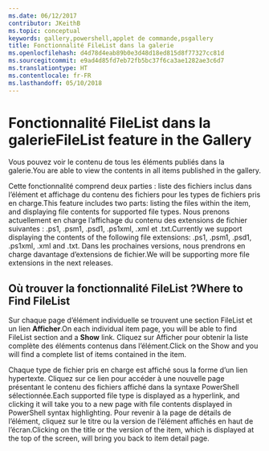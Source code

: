 ```yaml
---
ms.date: 06/12/2017
contributor: JKeithB
ms.topic: conceptual
keywords: gallery,powershell,applet de commande,psgallery
title: Fonctionnalité FileList dans la galerie
ms.openlocfilehash: d4d78d4eab89b0e3d48d18ed815d8f77327cc81d
ms.sourcegitcommit: e9ad4d85fd7eb72fb5bc37f6ca3ae1282ae3c6d7
ms.translationtype: HT
ms.contentlocale: fr-FR
ms.lasthandoff: 05/10/2018
---
```

# <a name="filelist-feature-in-the-gallery"></a><span data-ttu-id="46485-103">Fonctionnalité FileList dans la galerie</span><span class="sxs-lookup"><span data-stu-id="46485-103">FileList feature in the Gallery</span></span>

<span data-ttu-id="46485-104">Vous pouvez voir le contenu de tous les éléments publiés dans la galerie.</span><span class="sxs-lookup"><span data-stu-id="46485-104">You are able to view the contents in all items published in the gallery.</span></span>

<span data-ttu-id="46485-105">Cette fonctionnalité comprend deux parties : liste des fichiers inclus dans l’élément et affichage du contenu des fichiers pour les types de fichiers pris en charge.</span><span class="sxs-lookup"><span data-stu-id="46485-105">This feature includes two parts: listing the files within the item, and displaying file contents for supported file types.</span></span> <span data-ttu-id="46485-106">Nous prenons actuellement en charge l’affichage du contenu des extensions de fichier suivantes : .ps1, .psm1, .psd1, .ps1xml, .xml et .txt.</span><span class="sxs-lookup"><span data-stu-id="46485-106">Currently we support displaying the contents of the following file extensions: .ps1, .psm1, .psd1, .ps1xml, .xml and .txt.</span></span> <span data-ttu-id="46485-107">Dans les prochaines versions, nous prendrons en charge davantage d’extensions de fichier.</span><span class="sxs-lookup"><span data-stu-id="46485-107">We will be supporting more file extensions in the next releases.</span></span>

## <a name="where-to-find-filelist"></a><span data-ttu-id="46485-108">Où trouver la fonctionnalité FileList ?</span><span class="sxs-lookup"><span data-stu-id="46485-108">Where to Find FileList</span></span>

<span data-ttu-id="46485-109">Sur chaque page d’élément individuelle se trouvent une section FileList et un lien **Afficher**.</span><span class="sxs-lookup"><span data-stu-id="46485-109">On each individual item page, you will be able to find FileList section and a **Show** link.</span></span> <span data-ttu-id="46485-110">Cliquez sur Afficher pour obtenir la liste complète des éléments contenus dans l’élément.</span><span class="sxs-lookup"><span data-stu-id="46485-110">Click on the Show and you will find a complete list of items contained in the item.</span></span>

<span data-ttu-id="46485-111">Chaque type de fichier pris en charge est affiché sous la forme d’un lien hypertexte. Cliquez sur ce lien pour accéder à une nouvelle page présentant le contenu des fichiers affiché dans la syntaxe PowerShell sélectionnée.</span><span class="sxs-lookup"><span data-stu-id="46485-111">Each supported file type is displayed as a hyperlink, and clicking it will take you to a new page with file contents displayed in PowerShell syntax highlighting.</span></span> <span data-ttu-id="46485-112">Pour revenir à la page de détails de l’élément, cliquez sur le titre ou la version de l’élément affichés en haut de l’écran.</span><span class="sxs-lookup"><span data-stu-id="46485-112">Clicking on the title or the version of the item, which is displayed at the top of the screen, will bring you back to item detail page.</span></span>